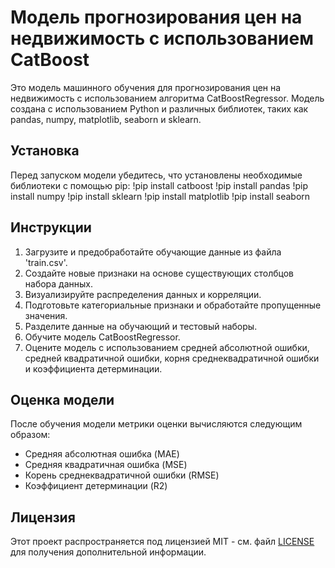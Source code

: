 # Модель прогнозирования цен на недвижимость с использованием CatBoost

Это модель машинного обучения для прогнозирования цен на недвижимость с использованием алгоритма CatBoostRegressor. Модель создана с использованием Python и различных библиотек, таких как pandas, numpy, matplotlib, seaborn и sklearn.

## Установка
Перед запуском модели убедитесь, что установлены необходимые библиотеки с помощью pip:
!pip install catboost
!pip install pandas
!pip install numpy
!pip install sklearn
!pip install matplotlib
!pip install seaborn

## Инструкции
1. Загрузите и предобработайте обучающие данные из файла 'train.csv'.
2. Создайте новые признаки на основе существующих столбцов набора данных.
3. Визуализируйте распределения данных и корреляции.
4. Подготовьте категориальные признаки и обработайте пропущенные значения.
5. Разделите данные на обучающий и тестовый наборы.
6. Обучите модель CatBoostRegressor.
7. Оцените модель с использованием средней абсолютной ошибки, средней квадратичной ошибки, корня среднеквадратичной ошибки и коэффициента детерминации.

## Оценка модели
После обучения модели метрики оценки вычисляются следующим образом:
- Средняя абсолютная ошибка (MAE)
- Средняя квадратичная ошибка (MSE)
- Корень среднеквадратичной ошибки (RMSE)
- Коэффициент детерминации (R2)

## Лицензия
Этот проект распространяется под лицензией MIT - см. файл [LICENSE](LICENSE) для получения дополнительной информации.
